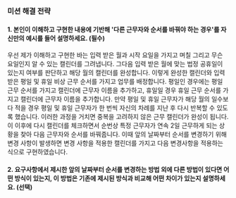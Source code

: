 ### 미션 해결 전략

#### 1. 본인이 이해하고 구현한 내용에 기반해 '다른 근무자와 순서를 바꿔야 하는 경우'를 자신만의 예시를 들어 설명하세요. (필수)

우선 제가 이해하고 구현한 바는 입력 받은 월과 시작 요일을 가지고 며칠 그리고 무슨 요일인지 알 수 있는 캘린더를 그려냅니다. 그다음 입력 받은 월에 맞는 법정 공휴일이 있는지 여부를 판단하고 해당 월의 캘린더를 완성합니다. 이렇게 완성한 캘린더와 입력 받은 평일 및 휴일 비상 근무 순서를 가지고 업무를 배정합니다. 평일인 경우에는 평일 근무 순서를 가지고 캘린더에 근무자 이름을 추가하고, 휴일일 경우 휴일 근무 순서를 가지고 캘린더에 근무자 이름을 추가합니다. 만약 평일 및 휴일 근무자가 해당 월의 일수보다 적을 경우 평일 및 휴일 근무자가 한 번씩 자신의 차례를 지난 후 다시 반복할 수 있도록 했습니다. 이러한 과정을 거치면 중복을 고려하지 않은 근무 캘린더가 완성이 됩니다. 이 이후에 다시 캘린더를 체크하면서 순번상 특정 근무자가 연속 2일 근무하게 되는 상황을 찾아 다음 근무자와 순서를 바꿔줍니다. 이때 앞의 날짜부터 순서를 변경하기 위해 변경 사항이 발생하면 변경 사항을 적용한 캘린더를 가지고 다음 변경사항을 적용하는 식으로 구현하였습니다.

#### 2. 요구사항에서 제시한 앞의 날짜부터 순서를 변경하는 방법 외에 다른 방법이 있다면 어떤 방식이 있는지, 이 방법은 기존에 제시된 방식과 비교해 어떤 차이가 있는지 설명하세요. (선택)
